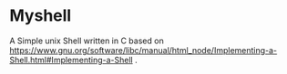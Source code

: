 # Myshell

A Simple unix Shell written in C based on https://www.gnu.org/software/libc/manual/html_node/Implementing-a-Shell.html#Implementing-a-Shell .

